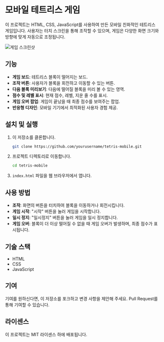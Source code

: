 # 모바일 테트리스 게임

이 프로젝트는 HTML, CSS, JavaScript를 사용하여 만든 모바일 친화적인 테트리스 게임입니다. 사용자는 터치 스크린을 통해 조작할 수 있으며, 게임은 다양한 화면 크기와 방향에 맞게 자동으로 조정됩니다.

![게임 스크린샷]()

## 기능

- **게임 보드**: 테트리스 블록이 떨어지는 보드.
- **조작 버튼**: 사용자가 블록을 회전하고 이동할 수 있는 버튼.
- **다음 블록 미리보기**: 다음에 떨어질 블록을 미리 볼 수 있는 영역.
- **점수 및 레벨 표시**: 현재 점수, 레벨, 지운 줄 수를 표시.
- **게임 오버 팝업**: 게임이 끝났을 때 최종 점수를 보여주는 팝업.
- **반응형 디자인**: 모바일 기기에서 최적화된 사용자 경험 제공.

## 설치 및 실행

1. 이 저장소를 클론합니다.
   ```bash
   git clone https://github.com/yourusername/tetris-mobile.git
   ```

2. 프로젝트 디렉토리로 이동합니다.
   ```bash
   cd tetris-mobile
   ```

3. `index.html` 파일을 웹 브라우저에서 엽니다.

## 사용 방법

- **조작**: 화면의 버튼을 터치하여 블록을 이동하거나 회전시킵니다.
- **게임 시작**: "시작" 버튼을 눌러 게임을 시작합니다.
- **일시 정지**: "일시정지" 버튼을 눌러 게임을 일시 정지합니다.
- **게임 오버**: 블록이 더 이상 떨어질 수 없을 때 게임 오버가 발생하며, 최종 점수가 표시됩니다.

## 기술 스택

- HTML
- CSS
- JavaScript

## 기여

기여를 원하신다면, 이 저장소를 포크하고 변경 사항을 제안해 주세요. Pull Request를 통해 기여할 수 있습니다.

## 라이센스

이 프로젝트는 MIT 라이센스 하에 배포됩니다.
